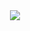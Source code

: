 <div align="center">
  <img src="https://github-readme-stats.vercel.app/api?username=hghgthifg&show_icons=true&icon_color=CE1D2D&text_color=718096&hide_title=true" />
  <!-- <img src="https://github-readme-stats.vercel.app/api/top-langs/?username=hghgthifg&exclude_repo=hghgthifg.github.io" /> -->
</div>
